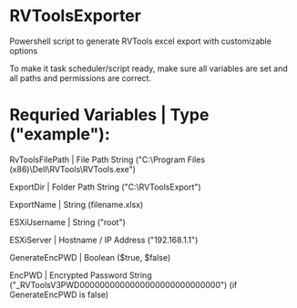 # RVToolsExporter
Powershell script to generate RVTools excel export with customizable options

To make it task scheduler/script ready, make sure all variables are set and all paths and permissions are correct.

# Requried Variables | Type ("example"):

RvToolsFilePath | File Path String ("C:\Program Files (x86)\Dell\RVTools\RVTools.exe")

ExportDir | Folder Path String ("C:\RVToolsExport")

ExportName | String (filename.xlsx)

ESXiUsername | String ("root")

ESXiServer | Hostname / IP Address ("192.168.1.1")


GenerateEncPWD | Boolean ($true, $false)

EncPWD | Encrypted Password String ("_RVToolsV3PWD0000000000000000000000000000") (if GenerateEncPWD is false)
